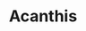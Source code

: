 ---
layout: package
title: Acanthis
publisher: Avesbox
description: Acanthis is a simple and easy to use validation library for Dart. It is inspired by Zod although it is not a port of it. Acanthis is tailored to the Dart language and its features and is type-safe and composable.
pubdev: https://pub.dev/packages/acanthis
logo: https://github.com/avesbox/acanthis/blob/49176790cf5bf465658288d805eb3b71aa0024bb/.website/public/acanthis-logo.png
repository: https://github.com/avesbox/acanthis
homepage: https://acanthis.avesbox.com/
features:
  - title: Built-in validators ✅
    value: 60+
  - title: JSON Schema 📑
    value: 'Generate JSON Schema from all your validators with one simple method.'
  - title: Async Validations ⏳
    value: 'Validate your data against async validators to ensure validity even in the most complex scenarios.'
  - title: Metadata 📝
    value: 'Add all the information you need to your validators, including descriptions, examples, and more.'
  - title: Recursive Objects ♻️
    value: 'Validate recursive objects with ease, allowing you to create even more complex data structures.'
  - title: Dependencies 🔬
    value: 'Add dependencies between validators to ensure that your data is valid in all scenarios.'
---